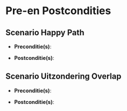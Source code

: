 # Pre-en Postcondities

## Scenario Happy Path

- **Preconditie(s)**:  


- **Postconditie(s)**:


## Scenario Uitzondering Overlap


- **Preconditie(s)**:


- **Postconditie(s)**:




